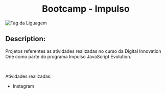 <div align=center>

# Bootcamp - Impulso

</div>

![Tag da Liguagem](https://img.shields.io/badge/Visual%20Studio%20Code-HTML%20%7C%20CSS-orange)

## Description:

Projetos referentes as atividades realizadas no curso da Digital Innovation One como parte do programa Impulso JavaScript Evolution.

<br>

Atividades realizadas:

- Instagram